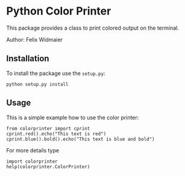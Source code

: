 Python Color Printer
====================

This package provides a class to print colored output on the terminal.

Author: Felix Widmaier


Installation
------------

To install the package use the `setup.py`:

    python setup.py install


Usage
-----

This is a simple example how to use the color printer:

    from colorprinter import cprint
    cprint.red().echo("This text is red")
    cprint.blue().bold().echo("This text is blue and bold")

For more details type

    import colorprinter
    help(colorprinter.ColorPrinter)
